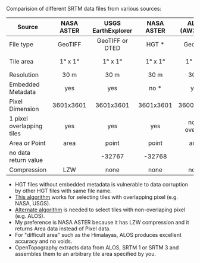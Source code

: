 Comparision of different SRTM data files from various sources:


| Source | NASA ASTER  | USGS EarthExplorer | NASA ASTER | ALOS (AW3D30) | OpenTopography | CGIAR-CSI |
| ----  |:-----:|:-----:|:------:|:-------:|:------:|:----:|
| File type  | GeoTIFF  |  GeoTIFF or DTED  | HGT * | GeoTIFF | GeoTIFF | GeoTIFF |
| Tile area | 1&deg; x 1&deg; |1&deg; x 1&deg; | 1&deg; x 1&deg; | 1&deg; x 1&deg; | see note | 5&deg; x 5&deg; or 30&deg; x 30&deg;  |
| Resolution | 30 m | 30 m | 30 m | 30 m | 30 m or 90 m | 90 m |
| Embedded Metadata | yes | yes | no * | yes | yes | yes |
| Pixel Dimension | 3601x3601 | 3601x3601 | 3601x3601 | 3600x3600 | see note | 6000x6000 |
| 1 pixel overlapping tiles | yes | yes | yes | non-overlap  |  see note|  |
| Area or Point | area | point | point | area | area | area |
| no data return value |  | -32767 | -32768 |   |  | -32768 |
| Compression | LZW | none | none | none | LZW | none |


* HGT files without embedded metadata is vulnerable to data corruption by other HGT files with same file name.
* [This algorithm](/library/tilename.py) works for selecting tiles with overlapping pixel (e.g. NASA, USGS).
* [Alternate algorithm](/library/tile_alos.py) is needed to select tiles with non-overlaping pixel (e.g. ALOS).
* My preference is NASA ASTER because it has LZW compression and it returns Area data instead of Pixel data.
* For "difficult area" such as the Himalayas, ALOS produces excellent accuracy and no voids.
* OpenTopography extracts data from ALOS, SRTM 1 or SRTM 3 and assembles them to an arbitrary tile area specified by you.
